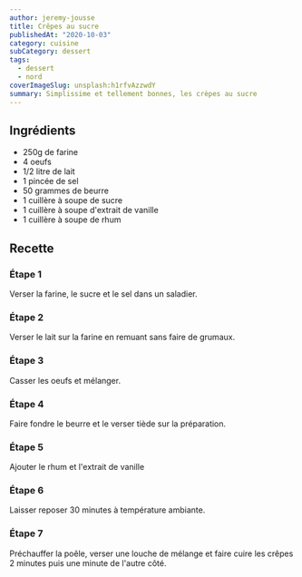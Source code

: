 ```yaml
---
author: jeremy-jousse
title: Crêpes au sucre
publishedAt: "2020-10-03"
category: cuisine
subCategory: dessert
tags:
  - dessert
  - nord
coverImageSlug: unsplash:h1rfvAzzwdY
summary: Simplissime et tellement bonnes, les crèpes au sucre
---
```


## Ingrédients

- 250g de farine
- 4 oeufs
- 1/2 litre de lait
- 1 pincée de sel
- 50 grammes de beurre
- 1 cuillère à soupe de sucre
- 1 cuillère à soupe d'extrait de vanille
- 1 cuillère à soupe de rhum

## Recette

### Étape 1

Verser la farine, le sucre et le sel dans un saladier.

### Étape 2

Verser le lait sur la farine en remuant sans faire de grumaux.

### Étape 3

Casser les oeufs et mélanger.

### Étape 4

Faire fondre le beurre et le verser tiède sur la préparation.

### Étape 5

Ajouter le rhum et l'extrait de vanille

### Étape 6

Laisser reposer 30 minutes à température ambiante.

### Étape 7

Préchauffer la poêle, verser une louche de mélange et faire cuire les crêpes 2 minutes puis une minute de l'autre côté.
